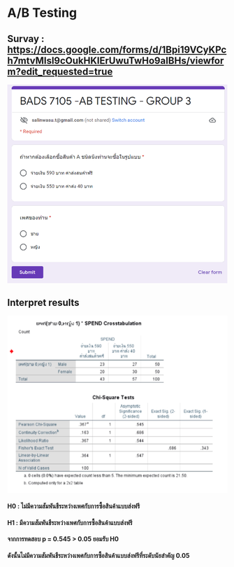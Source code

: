 # A/B Testing
## Survay : https://docs.google.com/forms/d/1Bpi19VCyKPch7mtvMIsl9cOukHKIErUwuTwHo9aIBHs/viewform?edit_requested=true
![alt text](https://github.com/Salinwasu/BADS7105-CRM-Analytics/blob/main/Assignment05_AB_Testing/survay.png)
## Interpret results

![alt text](https://github.com/Salinwasu/BADS7105-CRM-Analytics/blob/main/Assignment05_AB_Testing/ABtest.png)
#### H0 : ไม่มีความสัมพันธืระหว่างเพศกับการซื้อสินค้าแบบส่งฟรี
#### H1 : มีความสัมพันธืระหว่างเพศกับการซื้อสินค้าแบบส่งฟรี
#### จากการทดสอบ p = 0.545 > 0.05 ยอมรับ H0

#### ดังนั้นไม่มีความสัมพันธืระหว่างเพศกับการซื้อสินค้าแบบส่งฟรีที่ระดับนัยสำคัญ 0.05


